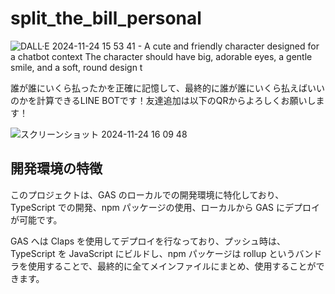 # split_the_bill_personal

![DALL·E 2024-11-24 15 53 41 - A cute and friendly character designed for a chatbot context  The character should have big, adorable eyes, a gentle smile, and a soft, round design t](https://github.com/user-attachments/assets/044d6ed9-7361-4321-a102-f7bba8059b3c)

誰が誰にいくら払ったかを正確に記憶して、最終的に誰が誰にいくら払えばいいのかを計算できるLINE BOTです！友達追加は以下のQRからよろしくお願いします！

![スクリーンショット 2024-11-24 16 09 48](https://github.com/user-attachments/assets/ff31b217-bc57-4538-a271-8803e0a06d00)

## 開発環境の特徴

このプロジェクトは、GAS のローカルでの開発環境に特化しており、TypeScript での開発、npm パッケージの使用、ローカルから GAS にデプロイが可能です。

GAS へは Claps を使用してデプロイを行なっており、プッシュ時は、TypeScript を JavaScript にビルドし、npm パッケージは rollup というバンドラを使用することで、最終的に全てメインファイルにまとめ、使用することができます。
